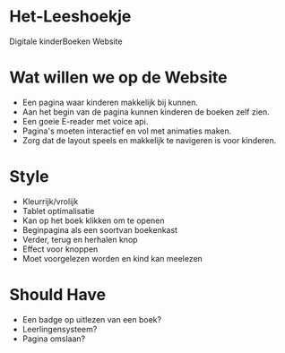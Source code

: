 # Het-Leeshoekje
Digitale kinderBoeken Website
# Wat willen we op de Website
* Een pagina waar kinderen makkelijk bij kunnen.
* Aan het begin van de pagina kunnen kinderen de boeken zelf zien.
* Een goeie E-reader met voice api.
* Pagina's moeten interactief en vol met animaties maken.
* Zorg dat de layout speels en makkelijk te navigeren is voor kinderen.

# Style
* Kleurrijk/vrolijk
* Tablet optimalisatie
* Kan op het boek klikken om te openen
* Beginpagina als een soortvan boekenkast
* Verder, terug en herhalen knop
* Effect voor knoppen
* Moet voorgelezen worden en kind kan meelezen

# Should Have
* Een badge op uitlezen van een boek?
* Leerlingensysteem?
* Pagina omslaan?

